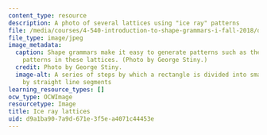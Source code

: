 ```yaml
---
content_type: resource
description: A photo of several lattices using "ice ray" patterns
file: /media/courses/4-540-introduction-to-shape-grammars-i-fall-2018/d9a1ba907a9d671e3f5ea4071c44453e_4-540f18.jpg
file_type: image/jpeg
image_metadata:
  caption: Shape grammars make it easy to generate patterns such as the "ice ray"
    patterns in these lattices. (Photo by George Stiny.)
  credit: Photo by George Stiny.
  image-alt: A series of steps by which a rectangle is divided into smaller polygons
    by straight line segments
learning_resource_types: []
ocw_type: OCWImage
resourcetype: Image
title: Ice ray lattices
uid: d9a1ba90-7a9d-671e-3f5e-a4071c44453e
---
```

